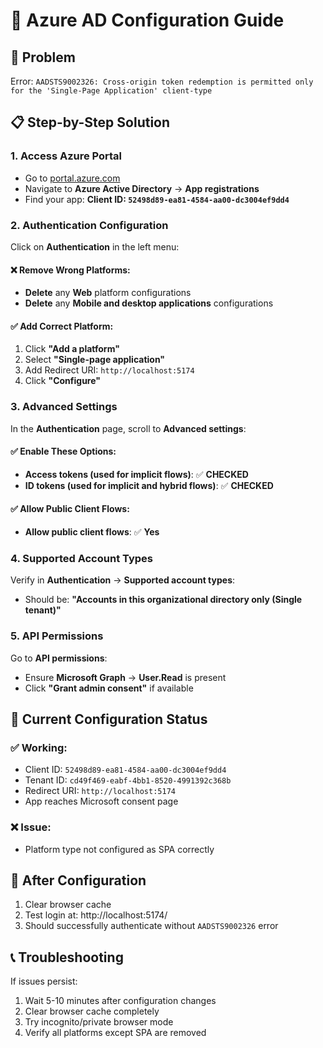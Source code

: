 # 🔐 Azure AD Configuration Guide

## 🎯 Problem
Error: `AADSTS9002326: Cross-origin token redemption is permitted only for the 'Single-Page Application' client-type`

## 📋 Step-by-Step Solution

### 1. Access Azure Portal
- Go to [portal.azure.com](https://portal.azure.com)
- Navigate to **Azure Active Directory** → **App registrations**
- Find your app: **Client ID: `52498d89-ea81-4584-aa00-dc3004ef9dd4`**

### 2. Authentication Configuration
Click on **Authentication** in the left menu:

#### ❌ Remove Wrong Platforms:
- **Delete** any **Web** platform configurations
- **Delete** any **Mobile and desktop applications** configurations

#### ✅ Add Correct Platform:
1. Click **"Add a platform"**
2. Select **"Single-page application"**
3. Add Redirect URI: `http://localhost:5174`
4. Click **"Configure"**

### 3. Advanced Settings
In the **Authentication** page, scroll to **Advanced settings**:

#### ✅ Enable These Options:
- **Access tokens (used for implicit flows)**: ✅ **CHECKED**
- **ID tokens (used for implicit and hybrid flows)**: ✅ **CHECKED**

#### ✅ Allow Public Client Flows:
- **Allow public client flows**: ✅ **Yes**

### 4. Supported Account Types
Verify in **Authentication** → **Supported account types**:
- Should be: **"Accounts in this organizational directory only (Single tenant)"**

### 5. API Permissions
Go to **API permissions**:
- Ensure **Microsoft Graph** → **User.Read** is present
- Click **"Grant admin consent"** if available

## 🔧 Current Configuration Status

### ✅ Working:
- Client ID: `52498d89-ea81-4584-aa00-dc3004ef9dd4`
- Tenant ID: `cd49f469-eabf-4bb1-8520-4991392c368b`
- Redirect URI: `http://localhost:5174`
- App reaches Microsoft consent page

### ❌ Issue:
- Platform type not configured as SPA correctly

## 🚀 After Configuration

1. Clear browser cache
2. Test login at: http://localhost:5174/
3. Should successfully authenticate without `AADSTS9002326` error

## 📞 Troubleshooting

If issues persist:
1. Wait 5-10 minutes after configuration changes
2. Clear browser cache completely
3. Try incognito/private browser mode
4. Verify all platforms except SPA are removed
